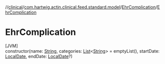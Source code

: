 //[clinical](../../../index.md)/[com.hartwig.actin.clinical.feed.standard.model](../index.md)/[EhrComplication](index.md)/[EhrComplication](-ehr-complication.md)

# EhrComplication

[JVM]\
constructor(name: [String](https://kotlinlang.org/api/latest/jvm/stdlib/kotlin/-string/index.html), categories: [List](https://kotlinlang.org/api/latest/jvm/stdlib/kotlin.collections/-list/index.html)&lt;[String](https://kotlinlang.org/api/latest/jvm/stdlib/kotlin/-string/index.html)&gt; = emptyList(), startDate: [LocalDate](https://docs.oracle.com/javase/8/docs/api/java/time/LocalDate.html), endDate: [LocalDate](https://docs.oracle.com/javase/8/docs/api/java/time/LocalDate.html)?)
